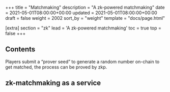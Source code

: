 +++
title = "Matchmaking"
description = "A zk-powered matchmaking"
date = 2021-05-01T08:00:00+00:00
updated = 2021-05-01T08:00:00+00:00
draft = false
weight = 2002
sort_by = "weight"
template = "docs/page.html"

[extra]
section = "zk"
lead = 'A zk-powered matchmaking'
toc = true
top = false
+++

## Contents
Players submit a “prover seed” to generate a random number on-chain to get matched, the process can be proved by zkp.

## zk-matchmaking as a service
